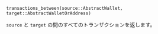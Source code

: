 ```
transactions_between(source::AbstractWallet, target::AbstractWalletOrAddress)
```

`source` と `target` の間のすべてのトランザクションを返します。
